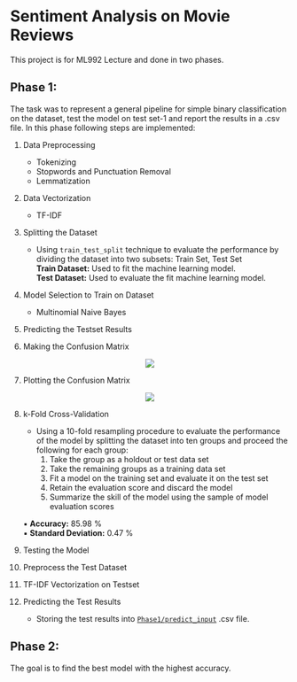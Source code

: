 # Sentiment Analysis on Movie Reviews

This project is for ML992 Lecture and done in two phases.  

## Phase 1:  
The task was to represent a general pipeline for simple binary classification on the dataset, test the model on test set-1 and report the results in a .csv file. 
In this phase following steps are implemented:

1. Data Preprocessing
   - Tokenizing
   - Stopwords and Punctuation Removal
   - Lemmatization

2. Data Vectorization
    - TF-IDF

3. Splitting the Dataset
    - Using `train_test_split` technique to evaluate the performance by dividing the dataset into two subsets: Train Set, Test Set  
        **Train Dataset:** Used to fit the machine learning model.  
        **Test Dataset:**  Used to evaluate the fit machine learning model.

4. Model Selection to Train on Dataset
    - Multinomial Naive Bayes

5. Predicting the Testset Results

6. Making the Confusion Matrix  

<p align="center">
    <img src="https://github.com/lparandl/NLP/blob/main/Phase%201/cm.JPG">
</p>

7. Plotting the Confusion Matrix

<p align="center">
    <img src="https://github.com/lparandl/NLP/blob/main/Phase%201/plot.png">
</p>

8. k-Fold Cross-Validation
    - Using a 10-fold resampling procedure to evaluate the performance of the model by splitting the dataset into ten groups and proceed the following for each group:
        1. Take the group as a holdout or test data set
        2. Take the remaining groups as a training data set
        3. Fit a model on the training set and evaluate it on the test set
        4. Retain the evaluation score and discard the model
        5. Summarize the skill of the model using the sample of model evaluation scores  
      
     ▪️ **Accuracy:** 85.98 %  
     ▪️ **Standard Deviation:** 0.47 %

9. Testing the Model

10. Preprocess the Test Dataset
11. TF-IDF Vectorization on Testset
12. Predicting the Test Results
     - Storing the test results into [`Phase1/predict_input`](https://github.com/lparandl/NLP/blob/main/Phase%201/predict_input.csv) .csv file.

## Phase 2:
The goal is to find the best model with the highest accuracy. 


